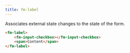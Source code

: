 ```yaml
---
title: fm-label
---
```


Associates external state changes to the state of the form.

```html preview
<fm-label>
    <fm-input-checkbox></fm-input-checkbox>
    <span>Content</span>
</fm-label>
```
